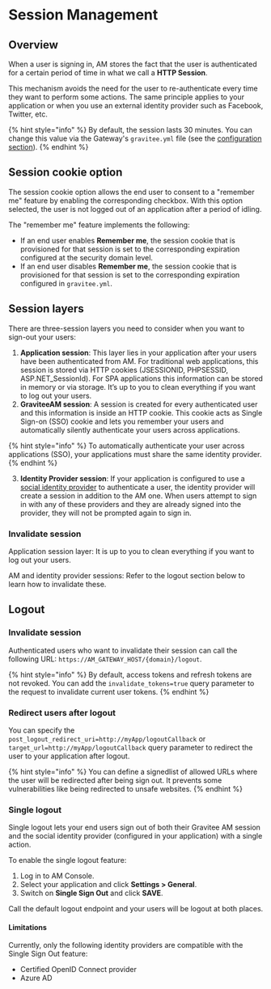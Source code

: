 # Session Management

## Overview

When a user is signing in, AM stores the fact that the user is authenticated for a certain period of time in what we call a **HTTP Session**.

This mechanism avoids the need for the user to re-authenticate every time they want to perform some actions. The same principle applies to your application or when you use an external identity provider such as Facebook, Twitter, etc.

{% hint style="info" %}
By default, the session lasts 30 minutes. You can change this value via the Gateway's `gravitee.yml` file (see the [configuration section](../getting-started/configuration/configure-am-gateway/)).
{% endhint %}

## Session cookie option

The session cookie option allows the end user to consent to a "remember me" feature by enabling the corresponding checkbox. With this option selected, the user is not logged out of an application after a period of idling.&#x20;

The "remember me" feature implements the following:

* If an end user enables **Remember me**, the session cookie that is provisioned for that session is set to the corresponding expiration configured at the security domain level.
* If an end user disables **Remember me**, the session cookie that is provisioned for that session is set to the corresponding expiration configured in `gravitee.yml`.

## Session layers

There are three-session layers you need to consider when you want to sign-out your users:

1. **Application session**: This layer lies in your application after your users have been authenticated from AM. For traditional web applications, this session is stored via HTTP cookies (JSESSIONID, PHPSESSID, ASP.NET\_SessionId). For SPA applications this information can be stored in memory or via storage. It’s up to you to clean everything if you want to log out your users.
2. **GraviteeAM session**: A session is created for every authenticated user and this information is inside an HTTP cookie. This cookie acts as Single Sign-on (SSO) cookie and lets you remember your users and automatically silently authenticate your users across applications.

{% hint style="info" %}
To automatically authenticate your user across applications (SSO), your applications must share the same identity provider.
{% endhint %}

3. **Identity Provider session**: If your application is configured to use a [social identity provider](identity-providers/social-identity-providers/) to authenticate a user, the identity provider will create a session in addition to the AM one. When users attempt to sign in with any of these providers and they are already signed into the provider, they will not be prompted again to sign in.

### Invalidate session

Application session layer: It is up to you to clean everything if you want to log out your users.

AM and identity provider sessions: Refer to the logout section below to learn how to invalidate these.

## Logout

### Invalidate session

Authenticated users who want to invalidate their session can call the following URL: `https://AM_GATEWAY_HOST/{domain}/logout`.

{% hint style="info" %}
By default, access tokens and refresh tokens are not revoked. You can add the `invalidate_tokens=true` query parameter to the request to invalidate current user tokens.
{% endhint %}

### Redirect users after logout

You can specify the `post_logout_redirect_uri=http://myApp/logoutCallback` or `target_url=http://myApp/logoutCallback` query parameter to redirect the user to your application after logout.

{% hint style="info" %}
You can define a signedlist of allowed URLs where the user will be redirected after being sign out. It prevents some vulnerabilities like being redirected to unsafe websites.
{% endhint %}

### Single logout

Single logout lets your end users sign out of both their Gravitee AM session and the social identity provider (configured in your application) with a single action.

To enable the single logout feature:

1. Log in to AM Console.
2. Select your application and click **Settings > General**.
3. Switch on **Single Sign Out** and click **SAVE**.

Call the default logout endpoint and your users will be logout at both places.

#### Limitations

Currently, only the following identity providers are compatible with the Single Sign Out feature:

* Certified OpenID Connect provider
* Azure AD
